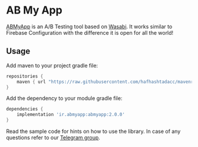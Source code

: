 # AB My App
[ABMyApp](https://abmyapp.ir) is an A/B Testing tool based on [Wasabi](https://github.com/intuit/wasabi). It works similar to Firebase Configuration with the difference it is open for all the world!

## Usage

Add maven to your project gradle file:
```Groovy
repositories {
    maven { url "https://raw.githubusercontent.com/hafhashtadacc/mavenrepo/master/releases/aar/" }
}
``` 

Add the dependency to your module gradle file:
```Groovy
dependencies {
	implementation 'ir.abmyapp:abmyapp:2.0.0'
}
```

Read the sample code for hints on how to use the library. In case of any questions refer to our [Telegram group](https://t.me/joinchat/AwJ2jhQpyzoYHOb6a1tzMw).

